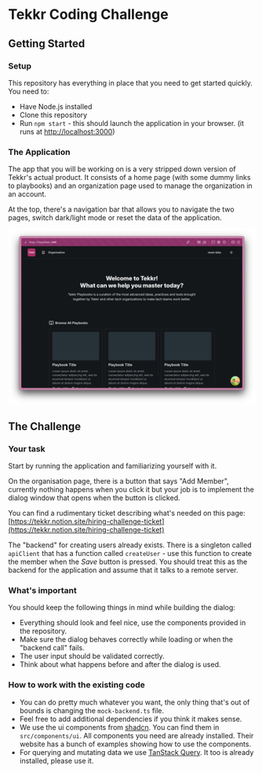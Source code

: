 # Tekkr Coding Challenge

## Getting Started

### Setup

This repository has everything in place that you need to get started quickly.
You need to:
- Have Node.js installed
- Clone this repository
- Run `npm start` - this should launch the application in your browser. (it runs at [http://localhost:3000](http://localhost:3000))

### The Application

The app that you will be working on is a very stripped down version of Tekkr's actual product.
It consists of a home page (with some dummy links to playbooks) and an organization page used to manage the organization in an account.

At the top, there's a navigation bar that allows you to navigate the two pages, switch dark/light mode or reset the data of the application.

![Screenshot: Home Page](./docs/home.png)

## The Challenge

### Your task

Start by running the application and familiarizing yourself with it.

On the organisation page, there is a button that says "Add Member", currently nothing happens when you click it but your job is to implement the dialog window that opens when the button is clicked.

You can find a rudimentary ticket describing what's needed on this page: [https://tekkr.notion.site/hiring-challenge-ticket](https://tekkr.notion.site/hiring-challenge-ticket)

The "backend" for creating users already exists.
There is a singleton called `apiClient` that has a function called `createUser` - use this function to create the member when the *Save* button is pressed.
You should treat this as the backend for the application and assume that it talks to a remote server.

### What's important

You should keep the following things in mind while building the dialog:

- Everything should look and feel nice, use the components provided in the repository.
- Make sure the dialog behaves correctly while loading or when the "backend call" fails.
- The user input should be validated correctly.
- Think about what happens before and after the dialog is used.

### How to work with the existing code

- You can do pretty much whatever you want, the only thing that's out of bounds is changing the `mock-backend.ts` file.
- Feel free to add additional dependencies if you think it makes sense.
- We use the ui components from [shadcn](https://ui.shadcn.com/). You can find them in `src/components/ui`. All components you need are already installed. Their website has a bunch of examples showing how to use the components.
- For querying and mutating data we use [TanStack Query](https://tanstack.com/query/latest). It too is already installed, please use it.